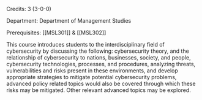 Credits: 3 (3-0-0)

Department: Department of Management Studies

Prerequisites: [[MSL301]] & [[MSL302]]

This course introduces students to the interdisciplinary field of cybersecurity by discussing the following: cybersecurity theory, and the relationship of cybersecurity to nations, businesses, society, and people, cybersecurity technologies, processes, and procedures, analyzing threats, vulnerabilities and risks present in these environments, and develop appropriate strategies to mitigate potential cybersecurity problems, advanced policy related topics would also be covered through which these risks may be mitigated. Other relevant advanced topics may be explored.
